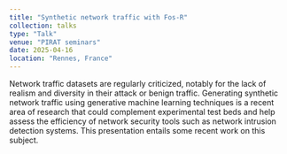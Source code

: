 ```yaml
---
title: "Synthetic network traffic with Fos-R"
collection: talks
type: "Talk"
venue: "PIRAT seminars"
date: 2025-04-16
location: "Rennes, France"
---
```


Network traffic datasets are regularly criticized, notably for the lack of realism and diversity in their attack or benign traffic. Generating synthetic network traffic using generative machine learning techniques is a recent area of research that could complement experimental test beds and help assess the efficiency of network security tools such as network intrusion detection systems. This presentation entails some recent work on this subject.
